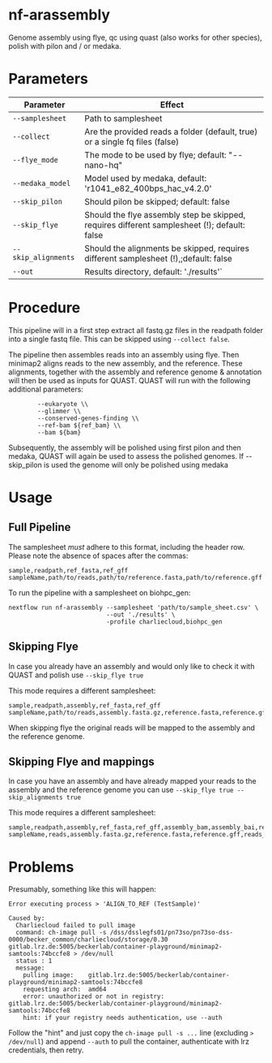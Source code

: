 # nf-arassembly

Genome assembly using flye, qc using quast (also works for other species), polish with pilon and / or medaka.

# Parameters

| Parameter | Effect |
| --- | --- |
| `--samplesheet` | Path to samplesheet |
| `--collect` | Are the provided reads a folder (default, true) or a single fq files (false) |
| `--flye_mode` | The mode to be used by flye; default: "--nano-hq" |
| `--medaka_model` | Model used by medaka, default: 'r1041_e82_400bps_hac_v4.2.0' |
| `--skip_pilon` | Should pilon be skipped; default: false |
| `--skip_flye` | Should the flye assembly step be skipped, requires different samplesheet (!); default: false |
| `--skip_alignments` | Should the alignments be skipped, requires different samplesheet (!),;default: false |
| `--out` | Results directory, default: './results'` |

# Procedure

This pipeline will in a first step extract all fastq.gz files in the readpath folder into a single fastq file. This can be skipped using `--collect false`.

The pipeline then assembles reads into an assembly using flye. 
Then minimap2 aligns reads to the new assembly, and the reference.
These alignments, together with the assembly and reference genome & annotation will then be used as inputs for QUAST.
QUAST will run with the following additional parameters:

```
        --eukaryote \\
        --glimmer \\
        --conserved-genes-finding \\
        --ref-bam ${ref_bam} \\
        --bam ${bam} 
```

Subsequently, the assembly will be polished using first pilon and then medaka, QUAST will again be used to assess the polished genomes.
If --skip_pilon is used the genome will only be polished using medaka


# Usage

## Full Pipeline

The samplesheet _must_ adhere to this format, including the header row. Please note the absence of spaces after the commas:

```
sample,readpath,ref_fasta,ref_gff
sampleName,path/to/reads,path/to/reference.fasta,path/to/reference.gff
```

To run the pipeline with a samplesheet on biohpc_gen:
```
nextflow run nf-arassembly --samplesheet 'path/to/sample_sheet.csv' \
                           --out './results' \
                           -profile charliecloud,biohpc_gen
```

## Skipping Flye

In case you already have an assembly and would only like to check it with QUAST and polish use
`--skip_flye true`

This mode requires a different samplesheet:

```
sample,readpath,assembly,ref_fasta,ref_gff
sampleName,path/to/reads,assembly.fasta.gz,reference.fasta,reference.gff
```

When skipping flye the original reads will be mapped to the assembly and the reference genome.

## Skipping Flye and mappings

In case you have an assembly and have already mapped your reads to the assembly and the reference genome you can use
`--skip_flye true --skip_alignments true`

This mode requires a different samplesheet:

```
sample,readpath,assembly,ref_fasta,ref_gff,assembly_bam,assembly_bai,ref_bam
sampleName,reads,assembly.fasta.gz,reference.fasta,reference.gff,reads_on_assembly.bam,reads_on_assembly.bai,reads_on_reference.bam
```

# Problems

Presumably, something like this will happen:

```
Error executing process > 'ALIGN_TO_REF (TestSample)'

Caused by:
  Charliecloud failed to pull image
  command: ch-image pull -s /dss/dsslegfs01/pn73so/pn73so-dss-0000/becker_common/charliecloud/storage/0.30 gitlab.lrz.de:5005/beckerlab/container-playground/minimap2-samtools:74bccfe8 > /dev/null
  status : 1
  message:
    pulling image:    gitlab.lrz.de:5005/beckerlab/container-playground/minimap2-samtools:74bccfe8
    requesting arch:  amd64
    error: unauthorized or not in registry: gitlab.lrz.de:5005/beckerlab/container-playground/minimap2-samtools:74bccfe8
    hint: if your registry needs authentication, use --auth
```

Follow the "hint" and just copy the `ch-image pull -s ...` line (excluding `> /dev/null`) and append `--auth` to pull the container, authenticate with lrz credentials, then retry.
